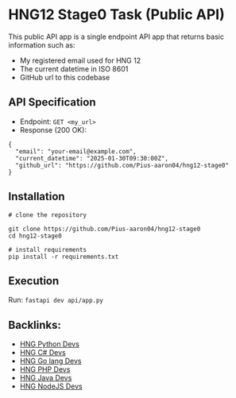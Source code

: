 # HNG12 Stage0 Task (Public API)

This public API app is a single endpoint API app that returns basic information such as:
* My registered email used for HNG 12
* The current datetime in ISO 8601
* GitHub url to this codebase


## API Specification
* Endpoint: ``GET <my_url>``
* Response (200 OK):
```
{
  "email": "your-email@example.com",
  "current_datetime": "2025-01-30T09:30:00Z",
  "github_url": "https://github.com/Pius-aaron04/hng12-stage0"
}
```

## Installation
```
# clone the repository

git clone https://github.com/Pius-aaron04/hng12-stage0
cd hng12-stage0

# install requirements
pip install -r requirements.txt
```

## Execution
Run:
``` fastapi dev api/app.py ```

## Backlinks:
- [HNG Python Devs](https://hng.tech/hire/python-developers)
- [HNG C# Devs](https://hng.tech/hire/csharp-developers)
- [HNG Go lang Devs](https://hng.tech/hire/golang-developers)
- [HNG PHP Devs](https://hng.tech/hire/php-developers)
- [HNG Java Devs](https://hng.tech/hire/java-developers)
- [HNG NodeJS Devs](https://hng.tech/hire/nodejs-developers)
